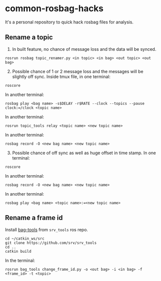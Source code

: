 # common-rosbag-hacks
It's a personal repository to quick hack rosbag files for analysis.
## Rename a topic
1. In built feature, no chance of message loss and the data will be synced.
```
rosrun rosbag topic_renamer.py <in topic> <in bag> <out topic> <out bag>
```
2. Possible chance of 1 or 2 message loss and the messages will be slightly off sync. Inside tmux file, in one terminal:
```
roscore  
```
In another terminal:
```
rosbag play <bag name> -s$DELAY -r$RATE --clock --topics --pause clock:=/clock <topic name>
```
In another terminal: 
```
rosrun topic_tools relay <topic name> <new topic name>
```
In another terminal:
```
rosbag record -O <new bag name> <new topic name>
```
3. Possible chance of off sync as well as huge offset in time stamp. In one terminal:
```
roscore
```
In another terminal:
```
rosbag record -O <new bag name> <new topic name> 
```
In another terminal:
```
rosbag play <bag name> <topic name>:=<new topic name>
```
## Rename a frame id
Install [bag-tools](http://wiki.ros.org/bag_tools) from `srv_tools` ros repo.
```
cd ~/catkin_ws/src
git clone https://github.com/srv/srv_tools
cd ..
catkin build
```
In the terminal:
```
rosrun bag_tools change_frame_id.py -o <out bag> -i <in bag> -f <frame_id> -t <topic>
```
